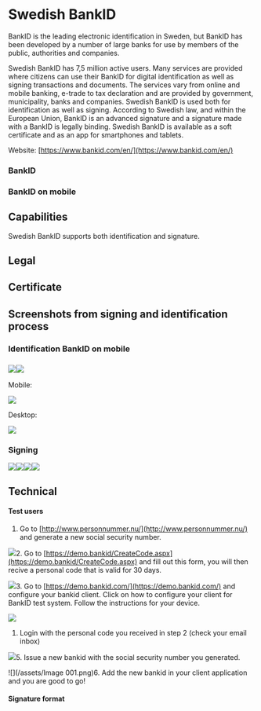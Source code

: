 # Swedish BankID

BankID is the leading electronic identification in Sweden, but BankID has been developed by a number of large banks for use by members of the public, authorities and companies.

Swedish BankID has 7,5 million active users. Many services are provided where citizens can use their BankID for digital identification as well as signing transactions and documents. The services vary from online and mobile banking, e-trade to tax declaration and are provided by government, municipality, banks and companies. Swedish BankID is used both for identification as well as signing. According to Swedish law, and within the European Union, BankID is an advanced signature and a signature made with a BankID is legally binding. Swedish BankID is available as a soft certificate and as an app for smartphones and tablets.

Website: [https://www.bankid.com/en/](https://www.bankid.com/en/)

### BankID

### BankID on mobile

## Capabilities

Swedish BankID supports both identification and signature.

## Legal

## Certificate

## Screenshots from signing and identification process

### Identification BankID on mobile

### ![](/assets/sbid-auth-1.png)![](/assets/sbid-auth-2.png)

Mobile:

![](/assets/sbid-mobil-3.png)

Desktop:

![](/assets/sbid-auth-3.png)

### Signing

![](/assets/sbid-sign-1.png)![](/assets/sbid-sign-2.png)![](/assets/sbid-sign-3.png)![](/assets/sbid-sign-4.jpg)

## Technical

#### Test users

1. Go to [http://www.personnummer.nu/](http://www.personnummer.nu/) and generate a new social security number.

![](/assets/sbidtest-1.png)2. Go to [https://demo.bankid/CreateCode.aspx](https://demo.bankid/CreateCode.aspx) and fill out this form, you will then recive a personal code that is valid for 30 days.

![](/assets/sbidtest-2.png)3. Go to [https://demo.bankid.com/](https://demo.bankid.com/) and configure your bankid client. Click on how to configure your client for BankID test system. Follow the instructions for your device.

![](/assets/sbidtest-3.png)

1. Login with the personal code you received in step 2 \(check your email inbox\)

![](/assets/sbidtest-4.png)5. Issue a new bankid with the social security number you generated.

![](/assets/Image 001.png)6. Add the new bankid in your client application and you are good to go!

#### Signature format



